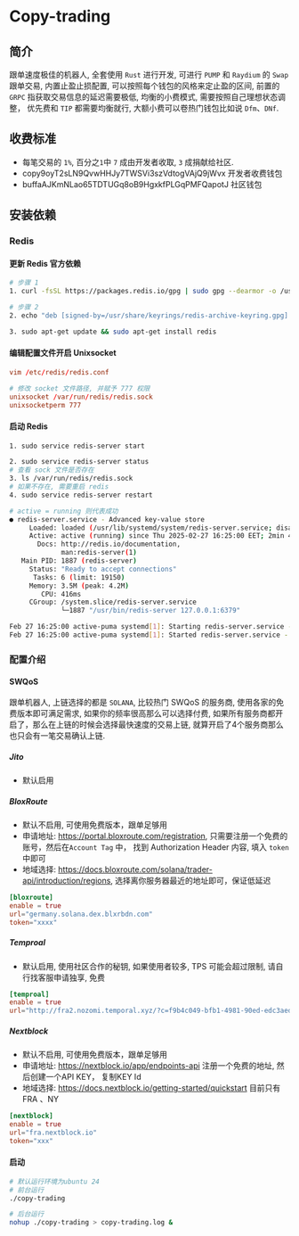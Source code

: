 
# Copy-trading

## 简介

跟单速度极佳的机器人, 全套使用 `Rust` 进行开发, 可进行 `PUMP` 和 `Raydium` 的 `Swap` 跟单交易, 内置止盈止损配置, 可以按照每个钱包的风格来定止盈的区间, 前置的`GRPC` 指获取交易信息的延迟需要极低, 均衡的小费模式, 需要按照自己理想状态调整， 优先费和 `TIP` 都需要均衡就行, 大额小费可以卷热门钱包比如说 `Dfm`、`DNf`.

## 收费标准

- 每笔交易的 `1%`, 百分之`1`中 `7` 成由开发者收取, `3` 成捐献给社区.
- copy9oyT2sLN9QvwHHJy7TWSVi3szVdtogVAjQ9jWvx 开发者收费钱包
- buffaAJKmNLao65TDTUGq8oB9HgxkfPLGqPMFQapotJ 社区钱包

## 安装依赖

### Redis

#### 更新 Redis 官方依赖

``` bash
# 步骤 1
1. curl -fsSL https://packages.redis.io/gpg | sudo gpg --dearmor -o /usr/share/keyrings/redis-archive-keyring.gpg

# 步骤 2
2. echo "deb [signed-by=/usr/share/keyrings/redis-archive-keyring.gpg] https://packages.redis.io/deb $(lsb_release -cs) main" | sudo tee /etc/apt/sources.list.d/redis.list

3. sudo apt-get update && sudo apt-get install redis
```

#### 编辑配置文件开启 Unixsocket

``` conf
vim /etc/redis/redis.conf

# 修改 socket 文件路径, 并赋予 777 权限
unixsocket /var/run/redis/redis.sock
unixsocketperm 777
```

#### 启动 Redis

``` bash
1. sudo service redis-server start

2. sudo service redis-server status
# 查看 sock 文件是否存在
3. ls /var/run/redis/redis.sock
# 如果不存在, 需要重启 redis
4. sudo service redis-server restart

# active = running 则代表成功
● redis-server.service - Advanced key-value store
     Loaded: loaded (/usr/lib/systemd/system/redis-server.service; disabled; preset: enable>
     Active: active (running) since Thu 2025-02-27 16:25:00 EET; 2min 44s ago
       Docs: http://redis.io/documentation,
             man:redis-server(1)
   Main PID: 1887 (redis-server)
     Status: "Ready to accept connections"
      Tasks: 6 (limit: 19150)
     Memory: 3.5M (peak: 4.2M)
        CPU: 416ms
     CGroup: /system.slice/redis-server.service
             └─1887 "/usr/bin/redis-server 127.0.0.1:6379"

Feb 27 16:25:00 active-puma systemd[1]: Starting redis-server.service - Advanced key-value >
Feb 27 16:25:00 active-puma systemd[1]: Started redis-server.service - Advanced key-value >
```

### 配置介绍

#### SWQoS

跟单机器人, 上链选择的都是 `SOLANA`, 比较热门 SWQoS 的服务商, 使用各家的免费版本即可满足需求, 如果你的频率很高那么可以选择付费, 如果所有服务商都开启了，那么在上链的时候会选择最快速度的交易上链, 就算开启了4个服务商那么也只会有一笔交易确认上链.

##### Jito

- 默认启用

##### BloxRoute

- 默认不启用, 可使用免费版本，跟单足够用
- 申请地址: <https://portal.bloxroute.com/registration>, 只需要注册一个免费的账号，然后在`Account Tag` 中， 找到 Authorization Header 内容, 填入 `token` 中即可
- 地域选择: <https://docs.bloxroute.com/solana/trader-api/introduction/regions>, 选择离你服务器最近的地址即可，保证低延迟

``` toml
[bloxroute]
enable = true
url="germany.solana.dex.blxrbdn.com"
token="xxxx"
```

##### Temproal

- 默认启用, 使用社区合作的秘钥, 如果使用者较多, TPS 可能会超过限制, 请自行找客服申请独享, 免费

``` toml
[temproal]
enable = true
url="http://fra2.nozomi.temporal.xyz/?c=f9b4c049-bfb1-4981-90ed-edc3aed018fb"
```

##### Nextblock

- 默认不启用, 可使用免费版本，跟单足够用
- 申请地址: <https://nextblock.io/app/endpoints-api> 注册一个免费的地址, 然后创建一个API KEY， 复制KEY Id
- 地域选择: <https://docs.nextblock.io/getting-started/quickstart> 目前只有 FRA 、NY

``` toml
[nextblock]
enable = true
url="fra.nextblock.io"
token="xxx"
```

#### 启动

``` bash
# 默认运行环境为ubuntu 24
# 前台运行
./copy-trading

# 后台运行
nohup ./copy-trading > copy-trading.log &
```
